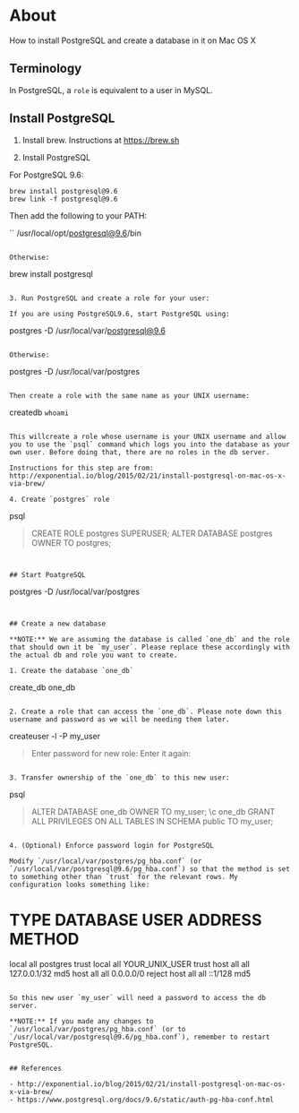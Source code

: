 # About

How to install PostgreSQL and create a database in it on Mac OS X


## Terminology

In PostgreSQL, a `role` is equivalent to a user in MySQL.


## Install PostgreSQL

1. Install brew. Instructions at https://brew.sh

2. Install PostgreSQL

For PostgreSQL 9.6:

```
brew install postgresql@9.6
brew link -f postgresql@9.6
```

Then add the following to your PATH:

``
/usr/local/opt/postgresql@9.6/bin
```

Otherwise:

```
brew install postgresql
```

3. Run PostgreSQL and create a role for your user:

If you are using PostgreSQL9.6, start PostgreSQL using:

```
postgres -D /usr/local/var/postgresql@9.6
```

Otherwise:

```
postgres -D /usr/local/var/postgres
```

Then create a role with the same name as your UNIX username:

```
createdb `whoami`
```

This willcreate a role whose username is your UNIX username and allow you to use the `psql` command which logs you into the database as your own user. Before doing that, there are no roles in the db server.

Instructions for this step are from: http://exponential.io/blog/2015/02/21/install-postgresql-on-mac-os-x-via-brew/

4. Create `postgres` role

```
psql
> CREATE ROLE postgres SUPERUSER;
> ALTER DATABASE postgres OWNER TO postgres;
```


## Start PoatgreSQL

```
postgres -D /usr/local/var/postgres
```


## Create a new database

**NOTE:** We are assuming the database is called `one_db` and the role that should own it be `my_user`. Please replace these accordingly with the actual db and role you want to create.

1. Create the database `one_db`

```
create_db one_db
```

2. Create a role that can access the `one_db`. Please note down this username and password as we will be needing them later.

```
createuser -l -P my_user
> Enter password for new role:
> Enter it again:
```

3. Transfer ownership of the `one_db` to this new user:

```
psql
> ALTER DATABASE one_db OWNER TO my_user;
> \c one_db
> GRANT ALL PRIVILEGES ON ALL TABLES IN SCHEMA public TO my_user;
```

4. (Optional) Enforce password login for PostgreSQL

Modify `/usr/local/var/postgres/pg_hba.conf` (or `/usr/local/var/postgresql@9.6/pg_hba.conf`) so that the method is set to something other than `trust` for the relevant rows. My configuration looks something like:

```
# TYPE  DATABASE         USER             ADDRESS                  METHOD
local   all              postgres                                  trust
local   all              YOUR_UNIX_USER                            trust
host    all              all              127.0.0.1/32             md5
host    all              all              0.0.0.0/0                reject
host    all              all              ::1/128                  md5
```

So this new user `my_user` will need a password to access the db server.

**NOTE:** If you made any changes to `/usr/local/var/postgres/pg_hba.conf` (or to `/usr/local/var/postgresql@9.6/pg_hba.conf`), remember to restart PostgreSQL.


## References

- http://exponential.io/blog/2015/02/21/install-postgresql-on-mac-os-x-via-brew/
- https://www.postgresql.org/docs/9.6/static/auth-pg-hba-conf.html
